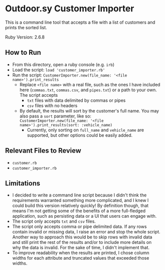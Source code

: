 # Outdoor.sy Customer Importer

This is a command line tool that accepts a file with a list of customers and prints the sorted list.

Ruby Version: 2.6.8

## How to Run
* From this directory, open a ruby console (e.g. `irb`)
* Load the script: `load 'customer_importer.rb'`
* Run the script: `CustomerImporter.new(file_name: '<file name>').print_results`
  * Replace `<file name>` with a real file, such as the ones I have included here (`commas.txt`, `commas.csv`, and `pipes.txt`) or a path to your own. The script accepts
    * `txt` files with data delimited by commas or pipes
    * `csv` files with no headers
  * By default, the results will sort by the customer's full name. You may also pass a `sort` parameter, like so: `CustomerImporter.new(file_name: '<file name>').print_results(sort: :vehicle_name)`
    * Currently, only sorting on `full_name` and `vehicle_name` are supported, but other options could be easily added.

## Relevant Files to Review
* `customer.rb`
* `customer_importer.rb`

## Limitations
* I decided to write a command line script because I didn't think the requirements warranted something more complicated, and I knew I could build this version relatively quickly! By definition though, that means I'm not getting some of the benefits of a more full-fledged application, such as persisting data or a UI that users can engage with.
* The script only accepts `txt` and `csv` files.
* The script only accepts comma or pipe delimited data. If any rows contain invalid or missing data, I raise an error and stop the whole script. Another way to approach this would be to skip rows with invalid data and still print the rest of the results and/or to include more details on why the data is invalid. For the sake of time, I didn't implement that.
* To improve readability when the results are printed, I chose column widths for each attribute and truncated values that exceeded those widths.
